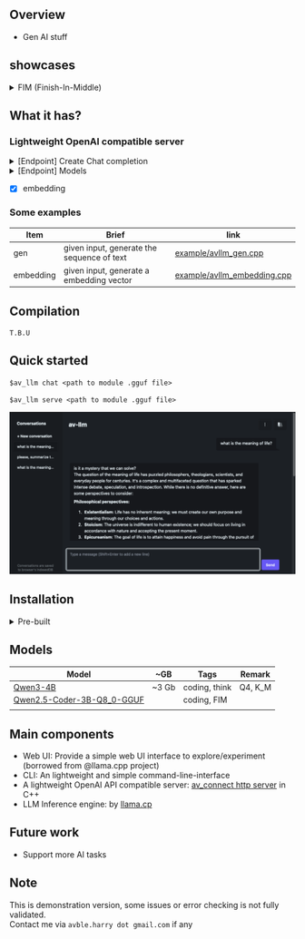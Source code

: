 ## Overview

- Gen AI stuff

## showcases 
<details>
 <summary> FIM (Finish-In-Middle) </summary>
 
- [x] File-level 
- [ ] Rep-level
 </details>
 
## What it has?
### Lightweight OpenAI compatible server
<details>
 <summary>
[Endpoint] Create Chat completion
  </summary>
 
   - [x] Default
   - [x] stream
   - [ ] Image input
   - [ ] function
   - [ ] Logbrobs
</details>
<details>
 <summary>
[Endpoint] Models 
  </summary>
 
   - [x] list models  
   - [x] retrieve model 
   - [ ] delete a model
</details>

- [x] embedding

### Some examples
|Item                 |Brief                                              |link                           |
|-------------------- |-------------------------------------------------- |------------------------------ |
|gen                  |given input, generate the sequence of text         |[example/avllm_gen.cpp](example/avllm_gen.cpp) |
|embedding            |given input, generate a embedding vector           |[example/avllm_embedding.cpp](example/avllm_embedding.cpp) |


## Compilation

``` shell
T.B.U
```

## Quick started

```shell
$av_llm chat <path to module .gguf file>
```

```shell
$av_llm serve <path to module .gguf file>
```

![demo-1](image/demo_4.png?raw=true)

## Installation
<details>
<summary> Pre-built </summary>
# Pre-built 

 | OS      | Download link |
 |---------|---------------|
 | macOS   | T.B.U         |
 | Windows | T.B.U         |
 | Linux   | T.B.U         |


### GPU based package 
To take avantage of GPU's memory and computation.
Support various GPU's library/platform.

 | OS      | CUDA | VULKAN | SYCL |
 |---------|------|--------|------|
 | Windows |      |        |      |
 | Linux   |      |        |      |
 | macOS   | x    | x      | x    |

</details>

## Models
| Model                                                                                             | ~GB   | Tags          | Remark  |
|---------------------------------------------------------------------------------------------------|-------|---------------|---------|
| [Qwen3-4B](https://huggingface.co/Qwen/Qwen3-4B-GGUF)                                             | ~3 Gb | coding, think | Q4, K_M |
| [Qwen2.5-Coder-3B-Q8_0-GGUF](https://huggingface.co/ggml-org/Qwen2.5-Coder-3B-Instruct-Q8_0-GGUF) |       | coding, FIM   |         |
|                                                                                                   |       |               |         |

## Main components
- Web UI: Provide a simple web UI interface to explore/experiment (borrowed from @llama.cpp project)
- CLI: An lightweight and simple command-line-interface
- A lightweight OpenAI API compatible server: [av_connect http server](https://github.com/avble/av_connect.git) in C++
- LLM Inference engine: by [llama.cp](https://github.com/ggerganov/llama.cpp.git)

## Future work
- Support more AI tasks
  
## Note
This is demonstration version, some issues or error checking is not fully validated.
<br>
Contact me via `avble.harry dot gmail.com` if any

